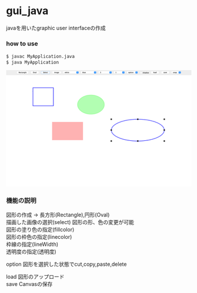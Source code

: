 # gui_java
javaを用いたgraphic user interfaceの作成

### how to use
```
$ javac MyApplication.java
$ java MyApplication
```

<!-- ![](images/pic1.png) -->
<img src="images/pic2.png" width="800">



### 機能の説明

図形の作成 -> 長方形(Rectangle),円形(Oval)  
描画した画像の選択(select) 図形の形、色の変更が可能  
図形の塗り色の指定(fillcolor)  
図形の枠色の指定(linecolor)  
枠線の指定(lineWidth)  
透明度の指定(透明度)

option
図形を選択した状態でcut,copy,paste,delete

load 図形のアップロード  
save Canvasの保存